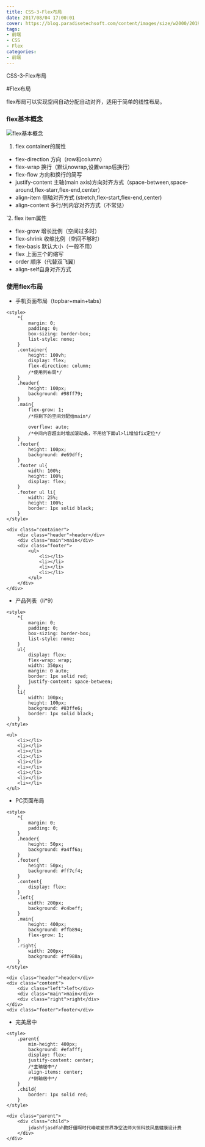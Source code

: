 ```yaml
---
title: CSS-3-Flex布局
date: 2017/08/04 17:00:01
cover: https://blog.paradisetechsoft.com/content/images/size/w2000/2019/08/CSS-FLEX-BLOG-BANNER-IMAGE.png
tags: 
- 前端
- CSS
- Flex
categories: 
- 前端
---
```

CSS-3-Flex布局
<!--more-->

#Flex布局

flex布局可以实现空间自动分配自动对齐，适用于简单的线性布局。

### flex基本概念

![flex基本概念](http://upload-images.jianshu.io/upload_images/7113407-ad8776b7aadb6185.png?imageMogr2/auto-orient/strip%7CimageView2/2/w/1240)

1. flex container的属性
- flex-direction 方向（row和column）
- flex-wrap 换行（默认nowrap,设置wrap后换行）
- flex-flow 方向和换行的简写
- justify-content 主轴(main axis)方向对齐方式（space-between,space-around,flex-starr,flex-end,center）
- align-item 侧轴对齐方式 (stretch,flex-start,flex-end,center)
- align-content 多行/列内容对齐方式（不常见）

`2. flex item属性
- flex-grow 增长比例（空间过多时）
- flex-shrink  收缩比例（空间不够时）
- flex-basis 默认大小（一般不用）
- flex 上面三个的缩写
- order 顺序（代替双飞翼）
- align-self自身对齐方式


### 使用flex布局

- 手机页面布局（topbar+main+tabs）

```
<style>
    *{
        margin: 0;
        padding: 0;
        box-sizing: border-box;
        list-style: none;
    }
    .container{
        height: 100vh;
        display: flex;
        flex-direction: column;
        /*使用列布局*/
    }
    .header{
        height: 100px;
        background: #98ff79;
    }
    .main{
        flex-grow: 1;
        /*将剩下的空间分配给main*/

        overflow: auto;
        /*中间内容超出时增加滚动条，不用给下面ul>li增加fix定位*/
    }
    .footer{
        height: 100px;
        background: #e69dff;
    }
    .footer ul{
        width: 100%;
        height: 100%;
        display: flex;
    }
    .footer ul li{
        width: 25%;
        height: 100%;
        border: 1px solid black;
    }
</style>

<div class="container">
    <div class="header">header</div>
    <div class="main">main</div>
    <div class="footer">
        <ul>
            <li></li>
            <li></li>
            <li></li>
            <li></li>
        </ul>
    </div>
</div>
```

- 产品列表（li*9）

```
<style>
    *{
        margin: 0;
        padding: 0;
        box-sizing: border-box;
        list-style: none;
    }
    ul{
        display: flex;
        flex-wrap: wrap;
        width: 350px;
        margin: 0 auto;
        border: 1px solid red;
        justify-content: space-between;
    }
    li{
        width: 100px;
        height: 100px;
        background: #83ffe6;
        border: 1px solid black;
    }
</style>

<ul>
    <li></li>
    <li></li>
    <li></li>
    <li></li>
    <li></li>
    <li></li>
    <li></li>
    <li></li>
    <li></li>
</ul>
```

- PC页面布局

```
<style>
    *{
        margin: 0;
        padding: 0;
    }
    .header{
        height: 50px;
        background: #a4ff6a;
    }
    .footer{
        height: 50px;
        background: #ff7cf4;
    }
    .content{
        display: flex;
    }
    .left{
        width: 200px;
        background: #c4beff;
    }
    .main{
        height: 400px;
        background: #ffb894;
        flex-grow: 1;
    }
    .right{
        width: 200px;
        background: #ff988a;
    }
</style>

<div class="header">header</div>
<div class="content">
    <div class="left">left</div>
    <div class="main">main</div>
    <div class="right">right</div>
</div>
<div class="footer">footer</div>
```


- 完美居中

```
<style>
    .parent{
        min-height: 400px;
        background: #efafff;
        display: flex;
        justify-content: center;
        /*主轴居中*/
        align-items: center;
        /*侧轴居中*/
    }
    .child{
        border: 1px solid red;
    }
</style>

<div class="parent">
    <div class="child">
        jdashfjasdfah覅好僵啊时代峰峻爱世界净空法师大恒科技凤凰健康设计费
    </div>
</div>
```
